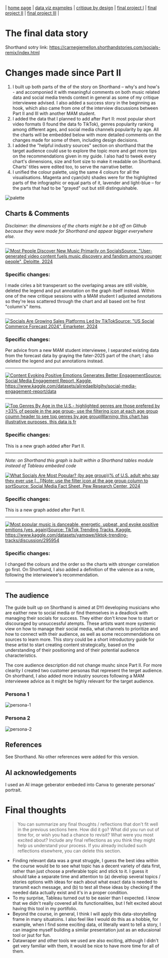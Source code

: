 | [home page](https://cmustudent.github.io/tswd-portfolio-templates/) | [data viz examples](dataviz-examples) | [critique by design](critique-by-design) | [final project I](final-project-part-one) | [final project II](final-project-part-two) | [final project III](final-project-part-three) |

# The final data story
Shorthand sotry link: https://carnegiemellon.shorthandstories.com/socials-remix/index.html

# Changes made since Part II

1. I built up both parts of the of the story on Shorthand – why's and how's - and accomponied it with meaningful comments on both music related data and social media trends context in general as some of my critique interviewee advised. I also added a success story in the beginning as hook, which also came from one of the interview discussions between Part II and III with another MAM student.
2. I added the data that I planned to add after Part II: most popular short video formats (I found the data fo TikTok), genres popularity ranking among different ages, and social media channels popularity by age. All the charts will be embedded below with more detailed comments on the changes made for some of them, including design decisions.
3. I added the "helpful industry sources" section on shorthand that the target audience could use to explore the topic more and get more tips on the recommendations given in my guide. I also had to tweek every chart's dimensions, size and font size to make it readable on Shorthand. Charts' titles were edited too, to serve the narrative better.
4. I unified the colour palette, usig the same 4 colours for all the visualisations. Magenta and cyan(ish) shades were for the highlighted parts of the infographic or equal parts of it, lavender and light-blue – for the parts that had to be "grayed" out but still distinguishable.

![palette](palette.jpg)

## Charts & Comments

_Disclaimer: the dimensions of the charts might be a bit off on Github because they were made for Shorthand and appear bigger everywhere else._

***

<div class='tableauPlaceholder' id='viz1740867727588' style='position: relative'><noscript><a href='#'><img alt='Most People Discover New Music Primarily on SocialsSource: &quot;User-generated video content fuels music discovery and fandom among younger people&quot;, Deloitte, 2024 ' src='https:&#47;&#47;public.tableau.com&#47;static&#47;images&#47;mu&#47;musicdiscoverychannels&#47;musicdiscovery&#47;1_rss.png' style='border: none' /></a></noscript><object class='tableauViz'  style='display:none;'><param name='host_url' value='https%3A%2F%2Fpublic.tableau.com%2F' /> <param name='embed_code_version' value='3' /> <param name='site_root' value='' /><param name='name' value='musicdiscoverychannels&#47;musicdiscovery' /><param name='tabs' value='no' /><param name='toolbar' value='yes' /><param name='static_image' value='https:&#47;&#47;public.tableau.com&#47;static&#47;images&#47;mu&#47;musicdiscoverychannels&#47;musicdiscovery&#47;1.png' /> <param name='animate_transition' value='yes' /><param name='display_static_image' value='yes' /><param name='display_spinner' value='yes' /><param name='display_overlay' value='yes' /><param name='display_count' value='yes' /><param name='language' value='en-US' /></object></div>    
<script type='text/javascript'>                  
  var divElement = document.getElementById('viz1740867727588');                    
  var vizElement = divElement.getElementsByTagName('object')[0];                    
  vizElement.style.width='100%';vizElement.style.height=(divElement.offsetWidth*0.75)+'px';                    
  var scriptElement = document.createElement('script');                    
  scriptElement.src = 'https://public.tableau.com/javascripts/api/viz_v1.js';                    
  vizElement.parentNode.insertBefore(scriptElement, vizElement);                
</script>

### Specific changes: 
I made cirles a bit transperant so the overlaping areas are still visible, deleted the legend and put annotation on the graph itself instead. Within one of the new critique sessions with a MAM student I adjusted annotations so they're less scattered through the chart and all based ont he first "column's" items. 

***

<div class='tableauPlaceholder' id='viz1740868186080' style='position: relative'><noscript><a href='#'><img alt='Socials Are Growing Sales Platforms Led by TikTokSource: &quot;US Social Commerce Forecast 2024&quot;, Emarketer, 2024 ' src='https:&#47;&#47;public.tableau.com&#47;static&#47;images&#47;ti&#47;tiktokpurchases&#47;tiktokpurchases&#47;1_rss.png' style='border: none' /></a></noscript><object class='tableauViz'  style='display:none;'><param name='host_url' value='https%3A%2F%2Fpublic.tableau.com%2F' /> <param name='embed_code_version' value='3' /> <param name='site_root' value='' /><param name='name' value='tiktokpurchases&#47;tiktokpurchases' /><param name='tabs' value='no' /><param name='toolbar' value='yes' /><param name='static_image' value='https:&#47;&#47;public.tableau.com&#47;static&#47;images&#47;ti&#47;tiktokpurchases&#47;tiktokpurchases&#47;1.png' /> <param name='animate_transition' value='yes' /><param name='display_static_image' value='yes' /><param name='display_spinner' value='yes' /><param name='display_overlay' value='yes' /><param name='display_count' value='yes' /><param name='language' value='en-US' /></object></div>       
<script type='text/javascript'>                    
  var divElement = document.getElementById('viz1740868186080');                    
  var vizElement = divElement.getElementsByTagName('object')[0];                    
  vizElement.style.width='100%';vizElement.style.height=(divElement.offsetWidth*0.75)+'px';                    
  var scriptElement = document.createElement('script');                    
  scriptElement.src = 'https://public.tableau.com/javascripts/api/viz_v1.js';                    
  vizElement.parentNode.insertBefore(scriptElement, vizElement);                
</script>

### Specific changes: 
Per advice from a new MAM student interviewee, I separated existing data from the forecast data by graying the fater-2025 part of the chart; I also deleted the legend and put annotations instead.

***

<div class='tableauPlaceholder' id='viz1740868418589' style='position: relative'><noscript><a href='#'><img alt='Content Evoking Positive Emotions Generates Better EngagementSource: Social Media Engagement Report, Kaggle, https:&#47;&#47;www.kaggle.com&#47;datasets&#47;aliredaelblgihy&#47;social-media-engagement-report&#47;data  ' src='https:&#47;&#47;public.tableau.com&#47;static&#47;images&#47;se&#47;sentiments_17405430428370&#47;sentiments&#47;1_rss.png' style='border: none' /></a></noscript><object class='tableauViz'  style='display:none;'><param name='host_url' value='https%3A%2F%2Fpublic.tableau.com%2F' /> <param name='embed_code_version' value='3' /> <param name='site_root' value='' /><param name='name' value='sentiments_17405430428370&#47;sentiments' /><param name='tabs' value='no' /><param name='toolbar' value='yes' /><param name='static_image' value='https:&#47;&#47;public.tableau.com&#47;static&#47;images&#47;se&#47;sentiments_17405430428370&#47;sentiments&#47;1.png' /> <param name='animate_transition' value='yes' /><param name='display_static_image' value='yes' /><param name='display_spinner' value='yes' /><param name='display_overlay' value='yes' /><param name='display_count' value='yes' /><param name='language' value='en-US' /></object></div>       
<script type='text/javascript'>                    
  var divElement = document.getElementById('viz1740868418589');                    
  var vizElement = divElement.getElementsByTagName('object')[0];                    
  vizElement.style.width='100%';vizElement.style.height=(divElement.offsetWidth*0.75)+'px';                    
  var scriptElement = document.createElement('script');                    
  scriptElement.src = 'https://public.tableau.com/javascripts/api/viz_v1.js';                    
  vizElement.parentNode.insertBefore(scriptElement, vizElement);                
</script>

***

<div class='tableauPlaceholder' id='viz1740872760764' style='position: relative'><noscript><a href='#'><img alt='Top Genres By Age in the U.S.- highlighted genres are those prefered by &gt;33% of people in the age group- use the filtering icon at each age group coumn header to see top genres by age groupWarning: this chart has illustrative purposes, this data is fr ' src='https:&#47;&#47;public.tableau.com&#47;static&#47;images&#47;fa&#47;favgenres&#47;favgenres&#47;1_rss.png' style='border: none' /></a></noscript><object class='tableauViz'  style='display:none;'><param name='host_url' value='https%3A%2F%2Fpublic.tableau.com%2F' /> <param name='embed_code_version' value='3' /> <param name='site_root' value='' /><param name='name' value='favgenres&#47;favgenres' /><param name='tabs' value='no' /><param name='toolbar' value='yes' /><param name='static_image' value='https:&#47;&#47;public.tableau.com&#47;static&#47;images&#47;fa&#47;favgenres&#47;favgenres&#47;1.png' /> <param name='animate_transition' value='yes' /><param name='display_static_image' value='yes' /><param name='display_spinner' value='yes' /><param name='display_overlay' value='yes' /><param name='display_count' value='yes' /><param name='language' value='en-US' /></object></div>      
<script type='text/javascript'>                    
  var divElement = document.getElementById('viz1740872760764');                    
  var vizElement = divElement.getElementsByTagName('object')[0];                    
  vizElement.style.width='100%';vizElement.style.height=(divElement.offsetWidth*0.75)+'px';                    
  var scriptElement = document.createElement('script');                    
  scriptElement.src = 'https://public.tableau.com/javascripts/api/viz_v1.js';                    
  vizElement.parentNode.insertBefore(scriptElement, vizElement);                
</script>

### Specific changes: 
This is a new graph added after Part II.

***

_Note: on Shorthand this graph is built within a Shorthand tables module instead of Tableau embeded code_

<div class='tableauPlaceholder' id='viz1740872911317' style='position: relative'><noscript><a href='#'><img alt='What Socials Are Most Popular? (by age group)(% of U.S. adult who say they ever use [...])Note: use the filter icon at the age group column to sortSource: Social Media Fact Sheet, Pew Research Center, 2024 ' src='https:&#47;&#47;public.tableau.com&#47;static&#47;images&#47;so&#47;socialsage&#47;Sheet6&#47;1_rss.png' style='border: none' /></a></noscript><object class='tableauViz'  style='display:none;'><param name='host_url' value='https%3A%2F%2Fpublic.tableau.com%2F' /> <param name='embed_code_version' value='3' /> <param name='site_root' value='' /><param name='name' value='socialsage&#47;Sheet6' /><param name='tabs' value='no' /><param name='toolbar' value='yes' /><param name='static_image' value='https:&#47;&#47;public.tableau.com&#47;static&#47;images&#47;so&#47;socialsage&#47;Sheet6&#47;1.png' /> <param name='animate_transition' value='yes' /><param name='display_static_image' value='yes' /><param name='display_spinner' value='yes' /><param name='display_overlay' value='yes' /><param name='display_count' value='yes' /><param name='language' value='en-US' /></object></div>      
<script type='text/javascript'>                    
  var divElement = document.getElementById('viz1740872911317');                    
  var vizElement = divElement.getElementsByTagName('object')[0];                    
  vizElement.style.width='100%';vizElement.style.height=(divElement.offsetWidth*0.75)+'px';                    
  var scriptElement = document.createElement('script');                    
  scriptElement.src = 'https://public.tableau.com/javascripts/api/viz_v1.js';                    
  vizElement.parentNode.insertBefore(scriptElement, vizElement);                
</script>

### Specific changes: 
This is a new graph added after Part II.

***

<div class='tableauPlaceholder' id='viz1740872532690' style='position: relative'><noscript><a href='#'><img alt='Most popular music is danceable, energetic, upbeat, and evoke positive emitions (yes, again)Source: TikTok Trending Tracks, Kaggle, https:&#47;&#47;www.kaggle.com&#47;datasets&#47;yamqwe&#47;tiktok-trending-tracks&#47;discussion&#47;295954  ' src='https:&#47;&#47;public.tableau.com&#47;static&#47;images&#47;co&#47;correlations_17405438122760&#47;Sheet4&#47;1_rss.png' style='border: none' /></a></noscript><object class='tableauViz'  style='display:none;'><param name='host_url' value='https%3A%2F%2Fpublic.tableau.com%2F' /> <param name='embed_code_version' value='3' /> <param name='site_root' value='' /><param name='name' value='correlations_17405438122760&#47;Sheet4' /><param name='tabs' value='no' /><param name='toolbar' value='yes' /><param name='static_image' value='https:&#47;&#47;public.tableau.com&#47;static&#47;images&#47;co&#47;correlations_17405438122760&#47;Sheet4&#47;1.png' /> <param name='animate_transition' value='yes' /><param name='display_static_image' value='yes' /><param name='display_spinner' value='yes' /><param name='display_overlay' value='yes' /><param name='display_count' value='yes' /><param name='language' value='en-US' /></object></div>       
<script type='text/javascript'>                    
  var divElement = document.getElementById('viz1740872532690');                    
  var vizElement = divElement.getElementsByTagName('object')[0];                    
  vizElement.style.width='100%';vizElement.style.height=(divElement.offsetWidth*0.75)+'px';                    
  var scriptElement = document.createElement('script');                    
  scriptElement.src = 'https://public.tableau.com/javascripts/api/viz_v1.js';                    
  vizElement.parentNode.insertBefore(scriptElement, vizElement);                
</script>

### Specific changes: 
I changed the colours and the order so the charts with stronger correlation go first. On Shorthand, I also added a definition of the valence as a note, following the interwiewee's recommendation.

***

## The audience

The guide built up on Shorthand is aimed at DYI developing musicians who are eaither new to social media or find themselves in a deadlock with managing their socials for success. They either don't know how to start or discouraged by unsuccessful atempts. These artists want more systemic view on how to manage their social media, what channels to prioritize and how to connect with their audience, as well as some reccommendations on sources to learn more. 
This story could be a short introductory guide for these artist to start creating content strategically, based on the understanding of their positioning and of their potential audience characteristics.

The core audience description did not change mushc since Part II. For more clearity I created two customer personas that represent the terget audience.
On shorthand, I also added more industry sources following a MAM interviewee advice as it might be highly relevant for the target audience.

### Persona 1
![persona-1](persona-1.jpg)

### Persona 2
![persona-2](persona-2.jpg)


## References
See Shorthand. No other references were added for this version.

## AI acknowledgements
I used an AI image geberator embeded into Canva to generate personas' portrait.

# Final thoughts
> You can summarize any final thoughts / reflections that don't fit well in the previous sections here.  How did it go?  What did you run out of time for, or wish you had a chance to revisit?  What were you most excited about?  Include any final reflections as you think they might help us understand your process.  If you already included such reflections elsewhere, you can delete this section. 

- Finding relevant data was a great struggle, I guess the best idea within the course would be to see what topic has a decent variety of data first, rather than just choose a preferable topic and stick to it. I guess it should take a separate time and attention to (a) develop several topics / stories options with ideas for each about what exact data is needed to transmit each message, and (b) to test all these ideas by checking if the needed data actually exist and it's in a proper condition.
- To my surprise, Tableau turned out to be easier than I expected. I know that we didn't really covered all its functionalities, but I felt excited about having this tool in my portifolio.
- Beyond the course, in general, I think I will apply this data-storytelling frame in many situatoins. I also feel like I would do this as a hobbie, for example, when I find some exciting data, ot literally want to tell a story, I can imagine myself building a similar presentation just as an educaional tool or jsut for fun.
- Datawraper and other tools we used are also exciting, although I didn't get very familiar with them, it would be nice to have more time for all of them.

